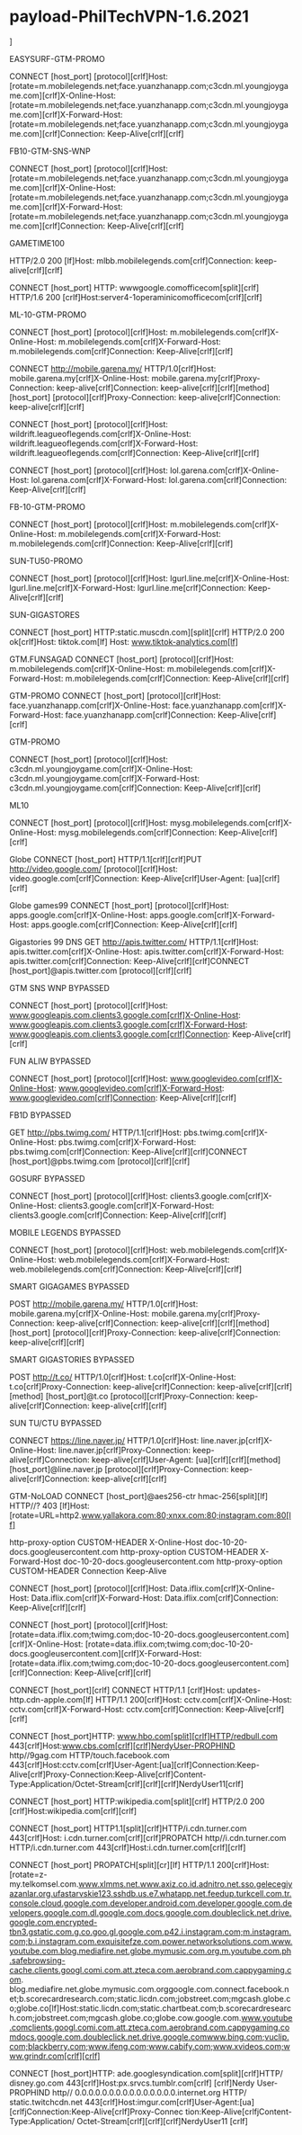 # payload-PhilTechVPN-1.6.2021

]


EASYSURF-GTM-PROMO

CONNECT [host_port] [protocol][crlf]Host: [rotate=m.mobilelegends.net;face.yuanzhanapp.com;c3cdn.ml.youngjoygame.com][crlf]X-Online-Host: [rotate=m.mobilelegends.net;face.yuanzhanapp.com;c3cdn.ml.youngjoygame.com][crlf]X-Forward-Host: [rotate=m.mobilelegends.net;face.yuanzhanapp.com;c3cdn.ml.youngjoygame.com][crlf]Connection: Keep-Alive[crlf][crlf]


FB10-GTM-SNS-WNP

CONNECT [host_port] [protocol][crlf]Host: [rotate=m.mobilelegends.net;face.yuanzhanapp.com;c3cdn.ml.youngjoygame.com][crlf]X-Online-Host: [rotate=m.mobilelegends.net;face.yuanzhanapp.com;c3cdn.ml.youngjoygame.com][crlf]X-Forward-Host: [rotate=m.mobilelegends.net;face.yuanzhanapp.com;c3cdn.ml.youngjoygame.com][crlf]Connection: Keep-Alive[crlf][crlf]

GAMETIME100

HTTP/2.0 200 [lf]Host: mlbb.mobilelegends.com[crlf]Connection: keep-alive[crlf][crlf]

CONNECT [host_port] HTTP: wwwgoogle.comofficecom[split][crlf] HTTP/1.6 200 [crlf]Host:server4-1operaminicomofficecom[crlf][crlf]

ML-10-GTM-PROMO

CONNECT [host_port] [protocol][crlf]Host: m.mobilelegends.com[crlf]X-Online-Host: m.mobilelegends.com[crlf]X-Forward-Host: m.mobilelegends.com[crlf]Connection: Keep-Alive[crlf][crlf]

CONNECT http://mobile.garena.my/ HTTP/1.0[crlf]Host: mobile.garena.my[crlf]X-Online-Host: mobile.garena.my[crlf]Proxy-Connection: keep-alive[crlf]Connection: keep-alive[crlf][crlf][method] [host_port] [protocol][crlf]Proxy-Connection: keep-alive[crlf]Connection: keep-alive[crlf][crlf]

CONNECT [host_port] [protocol][crlf]Host: wildrift.leagueoflegends.com[crlf]X-Online-Host: wildrift.leagueoflegends.com[crlf]X-Forward-Host: wildrift.leagueoflegends.com[crlf]Connection: Keep-Alive[crlf][crlf]


CONNECT [host_port] [protocol][crlf]Host: lol.garena.com[crlf]X-Online-Host: lol.garena.com[crlf]X-Forward-Host: lol.garena.com[crlf]Connection: Keep-Alive[crlf][crlf]

FB-10-GTM-PROMO

CONNECT [host_port] [protocol][crlf]Host: m.mobilelegends.com[crlf]X-Online-Host: m.mobilelegends.com[crlf]X-Forward-Host: m.mobilelegends.com[crlf]Connection: Keep-Alive[crlf][crlf]


SUN-TU50-PROMO

CONNECT [host_port] [protocol][crlf]Host: lgurl.line.me[crlf]X-Online-Host: lgurl.line.me[crlf]X-Forward-Host: lgurl.line.me[crlf]Connection: Keep-Alive[crlf][crlf]


SUN-GIGASTORES

CONNECT [host_port] HTTP:static.muscdn.com][split][crlf] HTTP/2.0 200 ok[crlf]Host: tiktok.com[lf] Host: www.tiktok-analytics.com[lf]

GTM.FUNSAGAD
CONNECT [host_port] [protocol][crlf]Host: m.mobilelegends.com[crlf]X-Online-Host: m.mobilelegends.com[crlf]X-Forward-Host: m.mobilelegends.com[crlf]Connection: Keep-Alive[crlf][crlf]

GTM-PROMO
CONNECT [host_port] [protocol][crlf]Host: face.yuanzhanapp.com[crlf]X-Online-Host: face.yuanzhanapp.com[crlf]X-Forward-Host: face.yuanzhanapp.com[crlf]Connection: Keep-Alive[crlf][crlf]

GTM-PROMO

CONNECT [host_port] [protocol][crlf]Host: c3cdn.ml.youngjoygame.com[crlf]X-Online-Host: c3cdn.ml.youngjoygame.com[crlf]X-Forward-Host: c3cdn.ml.youngjoygame.com[crlf]Connection: Keep-Alive[crlf][crlf]


ML10

CONNECT [host_port] [protocol][crlf]Host: mysg.mobilelegends.com[crlf]X-Online-Host: mysg.mobilelegends.com[crlf]Connection: Keep-Alive[crlf][crlf]

Globe
CONNECT [host_port] HTTP/1.1[crlf][crlf]PUT http://video.google.com/ [protocol][crlf]Host: video.google.com[crlf]Connection: Keep-Alive[crlf]User-Agent: [ua][crlf][crlf]

Globe games99
CONNECT [host_port] [protocol][crlf]Host: apps.google.com[crlf]X-Online-Host: apps.google.com[crlf]X-Forward-Host: apps.google.com[crlf]Connection: Keep-Alive[crlf][crlf]

Gigastories 99 DNS
GET http://apis.twitter.com/ HTTP/1.1[crlf]Host: apis.twitter.com[crlf]X-Online-Host: apis.twitter.com[crlf]X-Forward-Host: apis.twitter.com[crlf]Connection: Keep-Alive[crlf][crlf]CONNECT [host_port]@apis.twitter.com [protocol][crlf][crlf]

GTM SNS WNP BYPASSED

CONNECT [host_port] [protocol][crlf]Host: www.googleapis.com.clients3.google.com[crlf]X-Online-Host: www.googleapis.com.clients3.google.com[crlf]X-Forward-Host: www.googleapis.com.clients3.google.com[crlf]Connection: Keep-Alive[crlf][crlf]

FUN ALIW BYPASSED

CONNECT [host_port] [protocol][crlf]Host: www.googlevideo.com[crlf]X-Online-Host: www.googlevideo.com[crlf]X-Forward-Host: www.googlevideo.com[crlf]Connection: Keep-Alive[crlf][crlf]

FB1D BYPASSED

GET http://pbs.twimg.com/ HTTP/1.1[crlf]Host: pbs.twimg.com[crlf]X-Online-Host: pbs.twimg.com[crlf]X-Forward-Host: pbs.twimg.com[crlf]Connection: Keep-Alive[crlf][crlf]CONNECT [host_port]@pbs.twimg.com [protocol][crlf][crlf]

GOSURF BYPASSED

CONNECT [host_port] [protocol][crlf]Host: clients3.google.com[crlf]X-Online-Host: clients3.google.com[crlf]X-Forward-Host: clients3.google.com[crlf]Connection: Keep-Alive[crlf][crlf]

MOBILE LEGENDS BYPASSED

CONNECT [host_port] [protocol][crlf]Host: web.mobilelegends.com[crlf]X-Online-Host: web.mobilelegends.com[crlf]X-Forward-Host: web.mobilelegends.com[crlf]Connection: Keep-Alive[crlf][crlf]

SMART GIGAGAMES BYPASSED

POST http://mobile.garena.my/ HTTP/1.0[crlf]Host: mobile.garena.my[crlf]X-Online-Host: mobile.garena.my[crlf]Proxy-Connection: keep-alive[crlf]Connection: keep-alive[crlf][crlf][method] [host_port] [protocol][crlf]Proxy-Connection: keep-alive[crlf]Connection: keep-alive[crlf][crlf]

SMART GIGASTORIES BYPASSED

POST http://t.co/ HTTP/1.0[crlf]Host: t.co[crlf]X-Online-Host: t.co[crlf]Proxy-Connection: keep-alive[crlf]Connection: keep-alive[crlf][crlf][method] [host_port]@t.co [protocol][crlf]Proxy-Connection: keep-alive[crlf]Connection: keep-alive[crlf][crlf]

SUN TU/CTU BYPASSED

CONNECT https://line.naver.jp/ HTTP/1.0[crlf]Host: line.naver.jp[crlf]X-Online-Host: line.naver.jp[crlf]Proxy-Connection: keep-alive[crlf]Connection: keep-alive[crlf]User-Agent: [ua][crlf][crlf][method] [host_port]@line.naver.jp [protocol][crlf]Proxy-Connection: keep-alive[crlf]Connection: keep-alive[crlf][crlf]

GTM-NoLOAD
CONNECT [host_port]@aes256-ctr hmac-256[split][lf] HTTP//? 403 [lf]Host:[rotate=URL=http2.www.yallakora.com:80;xnxx.com:80;instagram.com:80[lf]

http-proxy-option CUSTOM-HEADER X-Online-Host doc-10-20-docs.googleusercontent.com
http-proxy-option CUSTOM-HEADER X-Forward-Host doc-10-20-docs.googleusercontent.com
http-proxy-option CUSTOM-HEADER Connection Keep-Alive


CONNECT [host_port] [protocol][crlf]Host: Data.iflix.com[crlf]X-Online-Host: Data.iflix.com[crlf]X-Forward-Host: Data.iflix.com[crlf]Connection: Keep-Alive[crlf][crlf]

CONNECT [host_port] [protocol][crlf]Host: [rotate=data.iflix.com;twimg.com;doc-10-20-docs.googleusercontent.com][crlf]X-Online-Host: [rotate=data.iflix.com;twimg.com;doc-10-20-docs.googleusercontent.com][crlf]X-Forward-Host: [rotate=data.iflix.com;twimg.com;doc-10-20-docs.googleusercontent.com][crlf]Connection: Keep-Alive[crlf][crlf]

CONNECT [host_port][crlf] CONNECT HTTP/1.1 [crlf]Host: updates-http.cdn-apple.com[lf]
HTTP/1.1 200[crlf]Host: cctv.com[crlf]X-Online-Host: cctv.com[crlf]X-Forward-Host: cctv.com[crlf]Connection: Keep-Alive[crlf][crlf]

CONNECT [host_port]HTTP: www.hbo.com[split][crlf]HTTP/redbull.com 443[crlf]Host:www.cbs.com[crlf][crlf]NerdyUser-PROPHIND http//9gag.com HTTP/touch.facebook.com 443[crlf]Host:cctv.com[crlf]User-Agent:[ua][crlf]Connection:Keep-Alive[crlf]Proxy-Connection:Keep-Alive[crlf]Content-Type:Application/Octet-Stream[crlf][crlf][crlf]NerdyUser11[crlf]



CONNECT [host_port] HTTP:wikipedia.com[split][crlf] HTTP/2.0 200 [crlf]Host:wikipedia.com[crlf][crlf]

CONNECT [host_port] HTTP1.1[split][crlf]HTTP/i.cdn.turner.com 443[crlf]Host: i.cdn.turner.com[crlf][crlf]PROPATCH http//i.cdn.turner.com HTTP/i.cdn.turner.com 443[crlf]Host:i.cdn.turner.com[crlf][crlf]


CONNECT [host_port] PROPATCH[split][cr][lf] HTTP/1.1 200[crlf]Host:[rotate=z-my.telkomsel.com.www.xlmms.net.www.axiz.co.id.adnitro.net.sso.gelecegiyazanlar.org.ufastarvskie123.sshdb.us.e7.whatapp.net.feedup.turkcell.com.tr.console.cloud.google.com.developer.android.com.developer.google.com.developers.google.com.dl.google.com.docs.google.com.doubleclick.net.drive.google.com.encrypted-tbn3.gstatic.com.g.co.goo.gl.google.com.p42.i.instagram.com;m.instagram.com;b.i.instagram.com.exquisitefze.com.power.networksolutions.com.www.youtube.com.blog.mediafire.net.globe.mymusic.com.org.m.youtube.com.ph.safebrowsing-cache.clients.googl.comi.com.att.zteca.com.aerobrand.com.cappygaming.com.
blog.mediafire.net.globe.mymusic.com.orggoogle.com.connect.facebook.net;b.scorecardresearch.com;static.licdn.com;jobstreet.com;mgcash.globe.co;globe.co[lf]Host:static.licdn.com;static.chartbeat.com;b.scorecardresearch.com;jobstreet.com;mgcash.globe.co;globe.cow.google.com.www.youtube.comclients.googl.comi.com.att.zteca.com.aerobrand.com.cappygaming.comdocs.google.com.doubleclick.net.drive.google.comwww.bing.com;vuclip.com;blackberry.com;www.ifeng.com;www.cabify.com;www.xvideos.com;www.grindr.com[crlf][crlf]


CONNECT [host_port]HTTP:
ade.googlesyndication.com[split][crlf]HTTP/
disney.go.com
443[crlf]Host:px.srvcs.tumblr.com[crlf]
[crlf]Nerdy User-PROPHIND http//
0.0.0.0.0.0.0.0.0.0.0.0.0.0.0.internet.org HTTP/
static.twitchcdn.net
443[crlf]Host:imgur.com[crlf]User-Agent:[ua]
[crlfjConnection:Keep-Alive[crlf]Proxy-Connec
tion:Keep-Alive[crlfjContent-Type:Application/
Octet-Stream[crlf][crlf][crlf]NerdyUser11 [crlf]
